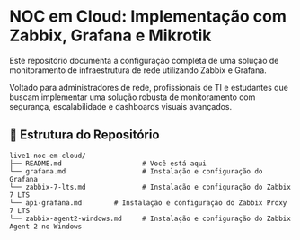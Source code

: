 # NOC em Cloud: Implementação com Zabbix, Grafana e Mikrotik

Este repositório documenta a configuração completa de uma solução de monitoramento de infraestrutura de rede utilizando Zabbix e Grafana.

Voltado para administradores de rede, profissionais de TI e estudantes que buscam implementar uma solução robusta de monitoramento com segurança, escalabilidade e dashboards visuais avançados.

## 📂 Estrutura do Repositório
    live1-noc-em-cloud/
    ├── README.md                    # Você está aqui
    └── grafana.md                   # Instalação e configuração do Grafana
    └── zabbix-7-lts.md              # Instalação e configuração do Zabbix 7 LTS
    └── api-grafana.md        # Instalação e configuração do Zabbix Proxy 7 LTS
    └── zabbix-agent2-windows.md     # Instalação e configuração do Zabbix Agent 2 no Windows
